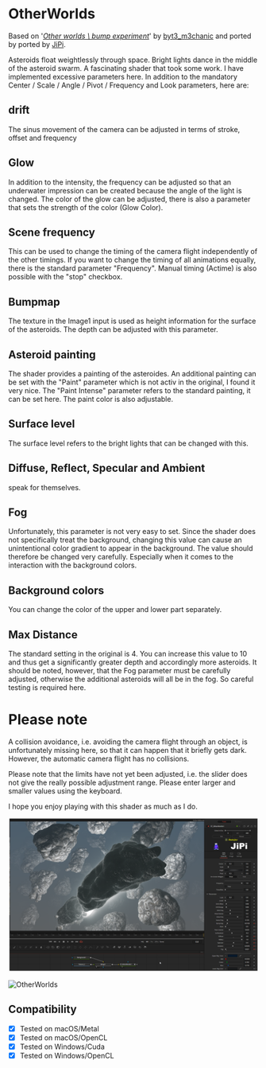 OtherWorlds
==================

Based on '_[Other worlds \ bump experiment](https://www.shadertoy.com/view/Ns2XzR)_' by [byt3_m3chanic](https://www.shadertoy.com/user/byt3_m3chanic) and ported by ported by [JiPi](../../Site/Profiles/JiPi.md).

Asteroids float weightlessly through space. Bright lights dance in the middle of the asteroid swarm.
A fascinating shader that took some work. I have implemented excessive parameters here.
In addition to the mandatory Center / Scale / Angle / Pivot / Frequency and Look parameters, here are:

drift
-----
The sinus movement of the camera can be adjusted in terms of stroke, offset and frequency

Glow
----
In addition to the intensity, the frequency can be adjusted so that an underwater impression can be created because the angle of the light is changed. The color of the glow can be adjusted, there is also a parameter that sets the strength of the color (Glow Color).

Scene frequency
---------------
This can be used to change the timing of the camera flight independently of the other timings. If you want to change the timing of all animations equally, there is the standard parameter "Frequency". Manual timing (Actime) is also possible with the "stop" checkbox.

Bumpmap
--------
The texture in the Image1 input is used as height information for the surface of the asteroids. The depth can be adjusted with this parameter.

Asteroid painting
-----------------
The shader provides a painting of the asteroides. An additional painting can be set with the "Paint" parameter which is not activ in the original, I found it very nice. The "Paint Intense" parameter refers to the standard painting, it can be set here. The paint color is also adjustable.

Surface level
-------------
The surface level refers to the bright lights that can be changed with this.

Diffuse, Reflect, Specular and Ambient
--------------------------------------
speak for themselves.

Fog
---
Unfortunately, this parameter is not very easy to set. Since the shader does not specifically treat the background, changing this value can cause an unintentional color gradient to appear in the background. The value should therefore be changed very carefully. Especially when it comes to the interaction with the background colors.

Background colors
-----------------
You can change the color of the upper and lower part separately.

Max Distance
------------
The standard setting in the original is 4. You can increase this value to 10 and thus get a significantly greater depth and accordingly more asteroids. It should be noted, however, that the Fog parameter must be carefully adjusted, otherwise the additional asteroids will all be in the fog. So careful testing is required here.


Please note
===========
A collision avoidance, i.e. avoiding the camera flight through an object, is unfortunately missing here, so that it can happen that it briefly gets dark. However, the automatic camera flight has no collisions.

Please note that the limits have not yet been adjusted, i.e. the slider does not give the really possible adjustment range. Please enter larger and smaller values ​​using the keyboard.

I hope you enjoy playing with this shader as much as I do.

[![OtherWorlds](OtherWorlds.png)](OtherWorlds.fuse)

![OtherWorlds](https://user-images.githubusercontent.com/78935215/116747985-fd379e00-a9fe-11eb-8e3a-554837e2516e.gif)






## Compatibility
- [x] Tested on macOS/Metal
- [x] Tested on macOS/OpenCL
- [x] Tested on Windows/Cuda
- [x] Tested on Windows/OpenCL